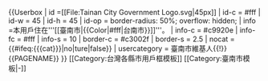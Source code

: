{{Userbox
| id =[[File:Tainan City Government Logo.svg|45px]]
| id-c = #fff
| id-w = 45
| id-h = 45
| id-op = border-radius: 50%; overflow: hidden; 
| info =本用戶住在'''[[臺南市|{{Color|#fff|台南市}}]]'''。
| info-c = #c9920e
| info-fc = #fff
| info-s = 10
| border-c = #c3002f
| border-s = 2.5
| nocat = {{#ifeq:{{{cat}}}|no|ture|false}}
| usercategory = 臺南市維基人{{!}}{{PAGENAME}}
}}
<noinclude>
[[Category:台灣各縣市用戶框模板]]
[[Category:臺南市模板|-]]
</noinclude>